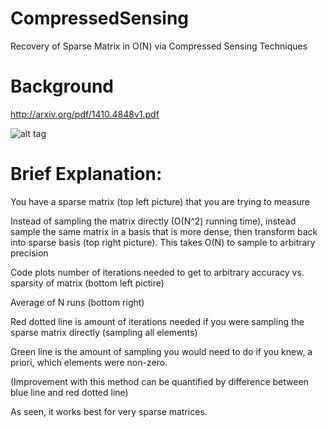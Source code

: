 # CompressedSensing
Recovery of Sparse Matrix in O(N) via Compressed Sensing Techniques

# Background
http://arxiv.org/pdf/1410.4848v1.pdf


![alt tag](https://raw.githubusercontent.com/twhughes/CompressedSensing/master/example.png)

# Brief Explanation:

You have a sparse matrix (top left picture) that you are trying to measure

Instead of sampling the matrix directly (O(N^2) running time), instead sample the same matrix in a basis that is more dense, then transform back into sparse basis (top right picture).  This takes O(N) to sample to arbitrary precision

Code plots number of iterations needed to get to arbitrary accuracy vs. sparsity of matrix (bottom left pictire)

Average of N runs (bottom right)

Red dotted line is amount of iterations needed if you were sampling the sparse matrix directly (sampling all elements)

Green line is the amount of sampling you would need to do if you knew, a priori, which elements were non-zero.

(Improvement with this method can be quantified by difference between blue line and red dotted line)

As seen, it works best for very sparse matrices.

